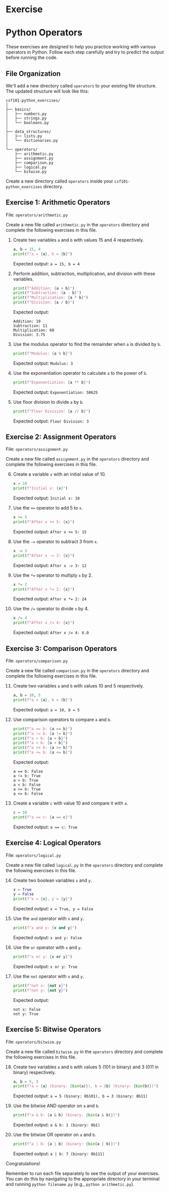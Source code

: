# Exercise

# Python Operators

These exercises are designed to help you practice working with various operators in Python. Follow each step carefully and try to predict the output before running the code.

## File Organization

We'll add a new directory called `operators` to your existing file structure. The updated structure will look like this:

```
csf101-python_exercises/
│
├── basics/
│   ├── numbers.py
│   ├── strings.py
│   └── booleans.py
│
├── data_structures/
│   ├── lists.py
│   └── dictionaries.py
│
└── operators/
    ├── arithmetic.py
    ├── assignment.py
    ├── comparison.py
    ├── logical.py
    └── bitwise.py
```

Create a new directory called `operators` inside your `csf101-python_exercises` directory.

## Exercise 1: Arithmetic Operators

File: `operators/arithmetic.py`

Create a new file called `arithmetic.py` in the `operators` directory and complete the following exercises in this file.

1. Create two variables `a` and `b` with values 15 and 4 respectively.

   ```python
   a, b = 15, 4
   print(f"a = {a}, b = {b}")
   ```

   Expected output: `a = 15, b = 4`

2. Perform addition, subtraction, multiplication, and division with these variables.

   ```python
   print(f"Addition: {a + b}")
   print(f"Subtraction: {a - b}")
   print(f"Multiplication: {a * b}")
   print(f"Division: {a / b}")
   ```

   Expected output:

   ```
   Addition: 19
   Subtraction: 11
   Multiplication: 60
   Division: 3.75
   ```

3. Use the modulus operator to find the remainder when `a` is divided by `b`.

   ```python
   print(f"Modulus: {a % b}")
   ```

   Expected output: `Modulus: 3`

4. Use the exponentiation operator to calculate `a` to the power of `b`.

   ```python
   print(f"Exponentiation: {a ** b}")
   ```

   Expected output: `Exponentiation: 50625`

5. Use floor division to divide `a` by `b`.
   ```python
   print(f"Floor Division: {a // b}")
   ```
   Expected output: `Floor Division: 3`

## Exercise 2: Assignment Operators

File: `operators/assignment.py`

Create a new file called `assignment.py` in the `operators` directory and complete the following exercises in this file.

6. Create a variable `x` with an initial value of 10.

   ```python
   x = 10
   print(f"Initial x: {x}")
   ```

   Expected output: `Initial x: 10`

7. Use the `+=` operator to add 5 to `x`.

   ```python
   x += 5
   print(f"After x += 5: {x}")
   ```

   Expected output: `After x += 5: 15`

8. Use the `-=` operator to subtract 3 from `x`.

   ```python
   x -= 3
   print(f"After x -= 3: {x}")
   ```

   Expected output: `After x -= 3: 12`

9. Use the `*=` operator to multiply `x` by 2.

   ```python
   x *= 2
   print(f"After x *= 2: {x}")
   ```

   Expected output: `After x *= 2: 24`

10. Use the `/=` operator to divide `x` by 4.
    ```python
    x /= 4
    print(f"After x /= 4: {x}")
    ```
    Expected output: `After x /= 4: 6.0`

## Exercise 3: Comparison Operators

File: `operators/comparison.py`

Create a new file called `comparison.py` in the `operators` directory and complete the following exercises in this file.

11. Create two variables `a` and `b` with values 10 and 5 respectively.

    ```python
    a, b = 10, 5
    print(f"a = {a}, b = {b}")
    ```

    Expected output: `a = 10, b = 5`

12. Use comparison operators to compare `a` and `b`.

    ```python
    print(f"a == b: {a == b}")
    print(f"a != b: {a != b}")
    print(f"a > b: {a > b}")
    print(f"a < b: {a < b}")
    print(f"a >= b: {a >= b}")
    print(f"a <= b: {a <= b}")
    ```

    Expected output:

    ```
    a == b: False
    a != b: True
    a > b: True
    a < b: False
    a >= b: True
    a <= b: False
    ```

13. Create a variable `c` with value 10 and compare it with `a`.
    ```python
    c = 10
    print(f"a == c: {a == c}")
    ```
    Expected output: `a == c: True`

## Exercise 4: Logical Operators

File: `operators/logical.py`

Create a new file called `logical.py` in the `operators` directory and complete the following exercises in this file.

14. Create two boolean variables `x` and `y`.

    ```python
    x = True
    y = False
    print(f"x = {x}, y = {y}")
    ```

    Expected output: `x = True, y = False`

15. Use the `and` operator with `x` and `y`.

    ```python
    print(f"x and y: {x and y}")
    ```

    Expected output: `x and y: False`

16. Use the `or` operator with `x` and `y`.

    ```python
    print(f"x or y: {x or y}")
    ```

    Expected output: `x or y: True`

17. Use the `not` operator with `x` and `y`.
    ```python
    print(f"not x: {not x}")
    print(f"not y: {not y}")
    ```
    Expected output:
    ```
    not x: False
    not y: True
    ```

## Exercise 5: Bitwise Operators

File: `operators/bitwise.py`

Create a new file called `bitwise.py` in the `operators` directory and complete the following exercises in this file.

18. Create two variables `a` and `b` with values 5 (101 in binary) and 3 (011 in binary) respectively.

    ```python
    a, b = 5, 3
    print(f"a = {a} (binary: {bin(a)}), b = {b} (binary: {bin(b)})")
    ```

    Expected output: `a = 5 (binary: 0b101), b = 3 (binary: 0b11)`

19. Use the bitwise AND operator on `a` and `b`.

    ```python
    print(f"a & b: {a & b} (binary: {bin(a & b)})")
    ```

    Expected output: `a & b: 1 (binary: 0b1)`

20. Use the bitwise OR operator on `a` and `b`.
    ```python
    print(f"a | b: {a | b} (binary: {bin(a | b)})")
    ```
    Expected output: `a | b: 7 (binary: 0b111)`

Congratulations!

Remember to run each file separately to see the output of your exercises. You can do this by navigating to the appropriate directory in your terminal and running `python filename.py` (e.g., `python arithmetic.py`).
